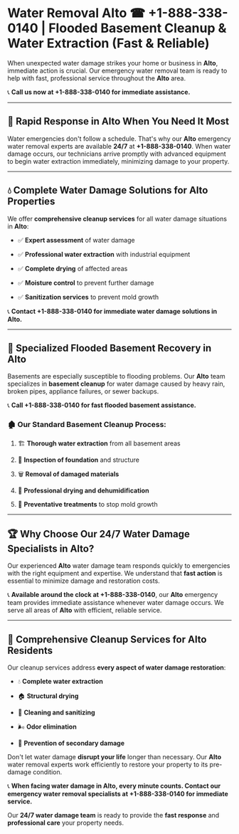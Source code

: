 # Water Removal Alto ☎ +1-888-338-0140 | Flooded Basement Cleanup & Water Extraction (Fast & Reliable)

When unexpected water damage strikes your home or business in **Alto**, immediate action is crucial. Our emergency water removal team is ready to help with fast, professional service throughout the **Alto** area. 

📞 **Call us now at +1-888-338-0140 for immediate assistance.**
---
## 🚀 Rapid Response in Alto When You Need It Most
Water emergencies don't follow a schedule. That's why our **Alto** emergency water removal experts are available **24/7** at **+1-888-338-0140**. When water damage occurs, our technicians arrive promptly with advanced equipment to begin water extraction immediately, minimizing damage to your property.
---
## 💧 Complete Water Damage Solutions for Alto Properties
We offer **comprehensive cleanup services** for all water damage situations in **Alto**:
- ✅ **Expert assessment** of water damage  
- ✅ **Professional water extraction** with industrial equipment  
- ✅ **Complete drying** of affected areas  
- ✅ **Moisture control** to prevent further damage  
- ✅ **Sanitization services** to prevent mold growth  
📞 **Contact +1-888-338-0140 for immediate water damage solutions in Alto.**
---
## 🌊 Specialized Flooded Basement Recovery in Alto
Basements are especially susceptible to flooding problems. Our **Alto** team specializes in **basement cleanup** for water damage caused by heavy rain, broken pipes, appliance failures, or sewer backups. 
📞 **Call +1-888-338-0140 for fast flooded basement assistance.**
### 🏚️ Our Standard Basement Cleanup Process:
1. 🏗️ **Thorough water extraction** from all basement areas  
2. 🔎 **Inspection of foundation** and structure  
3. 🗑️ **Removal of damaged materials**  
4. 💨 **Professional drying and dehumidification**  
5. 🚫 **Preventative treatments** to stop mold growth  
---
## 🏆 Why Choose Our 24/7 Water Damage Specialists in Alto?
Our experienced **Alto** water damage team responds quickly to emergencies with the right equipment and expertise. We understand that **fast action** is essential to minimize damage and restoration costs.
📞 **Available around the clock at +1-888-338-0140**, our **Alto** emergency team provides immediate assistance whenever water damage occurs. We serve all areas of **Alto** with efficient, reliable service.
---
## 🧹 Comprehensive Cleanup Services for Alto Residents
Our cleanup services address **every aspect of water damage restoration**:
- 💧 **Complete water extraction**  
- 🏠 **Structural drying**  
- 🧼 **Cleaning and sanitizing**  
- 🌬️ **Odor elimination**  
- 🚫 **Prevention of secondary damage**  
Don't let water damage **disrupt your life** longer than necessary. Our **Alto** water removal experts work efficiently to restore your property to its pre-damage condition.
📞 **When facing water damage in Alto, every minute counts. Contact our emergency water removal specialists at +1-888-338-0140 for immediate service.**
Our **24/7 water damage team** is ready to provide the **fast response** and **professional care** your property needs.
